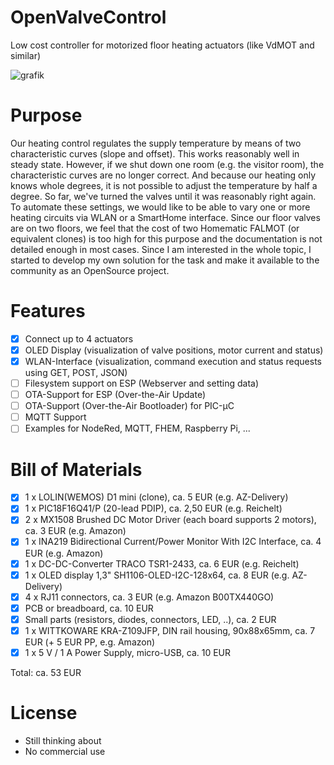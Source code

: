 # OpenValveControl
Low cost controller for motorized floor heating actuators (like VdMOT and similar)

![grafik](https://github.com/deklaus/OpenValveControl/assets/134941062/b42d87d2-af50-4814-9df9-6a9d5a00cefc)

# Purpose
Our heating control regulates the supply temperature by means of two characteristic curves (slope and offset). 
This works reasonably well in steady state. However, if we shut down one room (e.g. the visitor room), the 
characteristic curves are no longer correct. And because our heating only knows whole degrees, it is not possible 
to adjust the temperature by half a degree. So far, we've turned the valves until it was reasonably right again.
To automate these settings, we would like to be able to vary one or more heating circuits via WLAN or a SmartHome interface.
Since our floor valves are on two floors, we feel that the cost of two Homematic FALMOT (or equivalent clones) 
is too high for this purpose and the documentation is not detailed enough in most cases.
Since I am interested in the whole topic, I started to develop my own solution for the task and make it available 
to the community as an OpenSource project.

# Features
- [x] Connect up to 4 actuators
- [x] OLED Display (visualization of valve positions, motor current and status)
- [x] WLAN-Interface (visualization, command execution and status requests using GET, POST, JSON)
- [ ] Filesystem support on ESP (Webserver and setting data)
- [ ] OTA-Support for ESP (Over-the-Air Update)
- [ ] OTA-Support (Over-the-Air Bootloader) for PIC-µC
- [ ] MQTT Support
- [ ] Examples for NodeRed, MQTT, FHEM, Raspberry Pi, ...

# Bill of Materials
- [x] 1 x LOLIN(WEMOS) D1  mini (clone), ca. 5 EUR (e.g. AZ-Delivery)
- [x] 1 x PIC18F16Q41/P  (20-lead PDIP), ca. 2,50 EUR (e.g. Reichelt)
- [x] 2 x MX1508 Brushed DC Motor Driver (each board supports 2 motors), ca. 3 EUR (e.g. Amazon)
- [x] 1 x INA219 Bidirectional Current/Power Monitor With I2C Interface, ca. 4 EUR (e.g. Amazon)
- [x] 1 x DC-DC-Converter TRACO TSR1-2433, ca. 6 EUR (e.g. Reichelt)
- [x] 1 x OLED display 1,3" SH1106-OLED-I2C-128x64, ca. 8 EUR (e.g. AZ-Delivery)
- [x] 4 x RJ11 connectors, ca. 3 EUR (e.g. Amazon B00TX440GO)
- [x] PCB or breadboard, ca. 10 EUR
- [x] Small parts (resistors, diodes, connectors, LED, ..), ca. 2 EUR
- [x] 1 x WITTKOWARE KRA-Z109JFP, DIN rail housing, 90x88x65mm, ca. 7 EUR (+ 5 EUR PP, e.g. Amazon)
- [x] 1 x 5 V / 1 A Power Supply, micro-USB, ca. 10 EUR

Total: ca. 53 EUR

# License
- Still thinking about
- No commercial use

